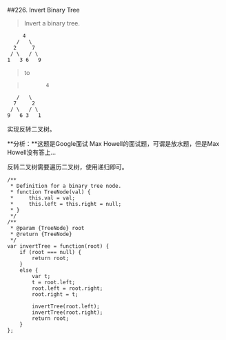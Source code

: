 ##226. Invert Binary Tree
>Invert a binary tree.
>	
	     4
	   /   \
	  2     7
	 / \   / \
	1   3 6   9

>to

>
>	         4
	   /   \
	  7     2
	 / \   / \
	9   6 3   1

实现反转二叉树。

**分析：**这题是Google面试 Max Howell的面试题，可谓是放水题，但是Max Howell没有答上...

反转二叉树需要遍历二叉树，使用递归即可。

	/**
	 * Definition for a binary tree node.
	 * function TreeNode(val) {
	 *     this.val = val;
	 *     this.left = this.right = null;
	 * }
	 */
	/**
	 * @param {TreeNode} root
	 * @return {TreeNode}
	 */
	var invertTree = function(root) {
	    if (root === null) {
	        return root;
	    }
	    else {
	        var t;
	        t = root.left;
	        root.left = root.right;
	        root.right = t;
	        
	        invertTree(root.left);
	        invertTree(root.right);
	        return root;
	    }
	};